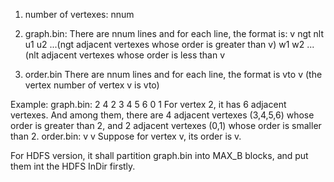 1. number of vertexes: nnum
2. graph.bin: 
	There are nnum lines and for each line, the format is:
	v ngt nlt u1 u2 ...(ngt adjacent vertexes whose order is greater than v) w1 w2 ...(nlt adjacent vertexes whose order is less than v

3. order.bin
	There are nnum lines and for each line, the format is 
	vto v (the vertex number of vertex v is vto)

Example:
graph.bin: 2 4 2 3 4 5 6 0 1
For vertex 2, it has 6 adjacent vertexes. And among them, there are 4 adjacent vertexes (3,4,5,6) whose order is greater than 2, and 2 adjacent vertexes (0,1) whose order is smaller than 2.
order.bin: v v
Suppose for vertex v, its order is v.

For HDFS version, it shall partition graph.bin into MAX_B blocks, and put them int the HDFS InDir firstly.
  
